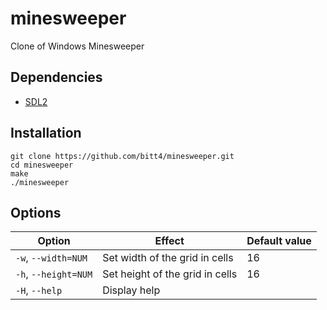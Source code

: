 # minesweeper

Clone of Windows Minesweeper

## Dependencies
 - [SDL2](https://www.libsdl.org/download-2.0.php)

## Installation
```
git clone https://github.com/bitt4/minesweeper.git
cd minesweeper
make
./minesweeper
```

## Options
| Option              | Effect                            | Default value |
|---------------------|-----------------------------------|---------------|
|`-w`, `--width=NUM`  | Set width of the grid in cells    |16             |
|`-h`, `--height=NUM` | Set height of the grid in cells   |16             |
|`-H`, `--help`       | Display help                      |               |
